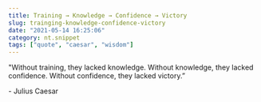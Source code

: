 ```yaml
---
title: Training → Knowledge → Confidence → Victory
slug: trainging-knowledge-confidence-victory
date: "2021-05-14 16:25:06"
category: nt.snippet
tags: ["quote", "caesar", "wisdom"]
---
```


"Without training, they lacked knowledge. Without knowledge, they lacked
confidence. Without confidence, they lacked victory.”

\- Julius Caesar

